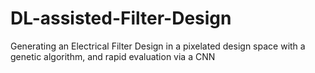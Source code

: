 # DL-assisted-Filter-Design
Generating an Electrical Filter Design in a pixelated design space with a genetic algorithm, and rapid evaluation via a CNN

